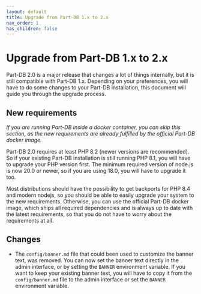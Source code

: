 ```yaml
---
layout: default
title: Upgrade from Part-DB 1.x to 2.x
nav_order: 1
has_children: false
---
```


# Upgrade from Part-DB 1.x to 2.x

Part-DB 2.0 is a major release that changes a lot of things internally, but it is still compatible with Part-DB 1.x.
Depending on your preferences, you will have to do some changes to your Part-DB installation, this document will guide
you through the upgrade process.

## New requirements
*If you are running Part-DB inside a docker container, you can skip this section, as the new requirements are already
fulfilled by the official Part-DB docker image.*

Part-DB 2.0 requires at least PHP 8.2 (newer versions are recommended). So if your existing Part-DB installation is still
running PHP 8.1, you will have to upgrade your PHP version first.
The minimum required version of node.js is now 20.0 or newer, so if you are using 18.0, you will have to upgrade it too.

Most distributions should have the possibility to get backports for PHP 8.4 and modern nodejs, so you should be able to
easily upgrade your system to the new requirements. Otherwise, you can use the official Part-DB docker image, which
ships all required dependencies and is always up to date with the latest requirements, so that you do not have to worry
about the requirements at all.

## Changes
* The `config/banner.md` file that could been used to customize the banner text, was removed. You can now set the banner text
  directly in the admin interface, or by setting the `BANNER` environment variable. If you want to keep your existing
  banner text, you will have to copy it from the `config/banner.md` file to the admin interface or set the `BANNER`
  environment variable.
 
